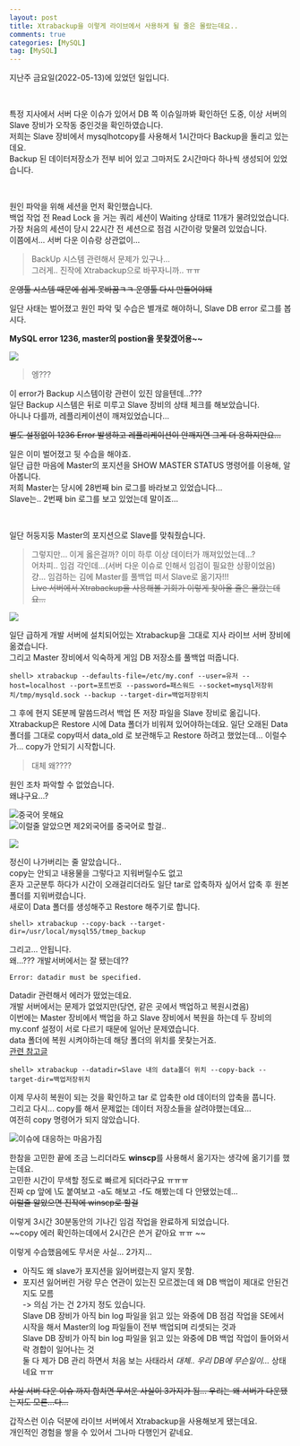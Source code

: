 ```yaml
---
layout: post
title: Xtrabackup을 이렇게 라이브에서 사용하게 될 줄은 몰랐는데요..
comments: true
categories: [MySQL]
tag: [MySQL]
---
```


지난주 금요일(2022-05-13)에 있었던 일입니다.  

<br/>
  
특정 지사에서 서버 다운 이슈가 있어서 DB 쪽 이슈일까봐 확인하던 도중, 이상 서버의 Slave 장비가 오작동 중인것을 확인하였습니다.  
저희는 Slave 장비에서 mysqlhotcopy를 사용해서 1시간마다 Backup을 돌리고 있는데요.  
Backup 된 데이터저장소가 전부 비어 있고 그마저도 2시간마다 하나씩 생성되어 있었습니다.  
  
<br/>

원인 파악을 위해 세션을 먼저 확인했습니다.  
백업 작업 전 Read Lock 을 거는 쿼리 세션이 Waiting 상태로 11개가 물려있었습니다.  
가장 처음의 세션이 당시 22시간 전 세션으로 점검 시간이랑 맞물려 있었습니다.  
이쯤에서... 서버 다운 이슈랑 상관없이...  

> BackUp 시스템 관련해서 문제가 있구나...  
그러게.. 진작에 Xtrabackup으로 바꾸자니까.. ㅠㅠ  

~~운영툴 시스템 때문에 쉽게 못바꿈ㅋㅋ 운영툴 다시 만들어야돼~~  

일단 사태는 벌어졌고 원인 파악 및 수습은 별개로 해야하니, Slave DB error 로그를 봅시다.  

**MySQL error 1236, master의 postion을 못찾겠어용~~**  

![](../images/%EB%95%80%ED%9D%98%EB%A6%AC%EB%8A%94%EB%86%8D%EB%8B%B4%EA%B3%B0.jpg)

> 엥???  

이 error가 Backup 시스템이랑 관련이 있진 않을텐데...???  
일단 Backup 시스템은 뒤로 미루고 Slave 장비의 상태 체크를 해보았습니다.  
아니나 다를까, 레플리케이션이 깨져있었습니다... 

~~별도 설정없이 1236 Error 발생하고 레플리케이션이 안깨지면 그게 더 용하지만요...~~  

일은 이미 벌어졌고 뒷 수습을 해야죠.  
일단 급한 마음에 Master의 포지션을 SHOW MASTER STATUS 명령어를 이용해, 알아봅니다.  
저희 Master는 당시에 28번째 bin 로그를 바라보고 있었습니다...  
Slave는.. 2번째 bin 로그를 보고 있었는데 말이죠...  

<br/>  

일단 허둥지둥 Master의 포지션으로 Slave를 맞춰줬습니다.  

>그렇지만... 이게 옳은걸까? 이미 하루 이상 데이터가 깨져있었는데...?  
어차피.. 임검 각인데...(서버 다운 이슈로 인해서 임검이 필요한 상황이었음)  
걍... 임검하는 김에 Master를 풀백업 떠서 Slave로 옮기자!!!  
~~Live 서버에서 Xtrabackup을 사용해볼 기회가 이렇게 찾아올 줄은 몰랐는데요...~~  

![](../images/%EB%82%98%EB%8A%94%ED%95%A0%EC%88%98%EC%9E%88%EB%8B%A4%EB%86%8D%EB%8B%B4%EA%B3%B0.jpg)  

일단 급하게 개발 서버에 설치되어있는 Xtrabackup을 그대로 지사 라이브 서버 장비에 옮겼습니다.  
그리고 Master 장비에서 익숙하게 게임 DB 저장소를 풀백업 떠줍니다.  

```shell
shell> xtrabackup --defaults-file=/etc/my.conf --user=유저 --host=localhost --port=포트번호 --password=패스워드 --socket=mysql저장위치/tmp/mysqld.sock --backup --target-dir=백업저장위치
```

그 후에 현지 SE분께 말씀드려서 백업 뜬 저장 파일을 Slave 장비로 옮깁니다.  
Xtrabackup은 Restore 시에 Data 폴더가 비워져 있어야하는데요. 
일단 오래된 Data 폴더를 그대로 copy떠서 data_old 로 보관해두고 Restore 하려고 했었는데... 
이럴수가... copy가 안되기 시작합니다. 

>대체 왜????  

원인 조차 파악할 수 없었습니다.  
왜냐구요...?  

![중국어 못해요](../images/cp_error_LI.jpg)  
![이럴줄 알았으면 제2외국어를 중국어로 할걸..](../images/cp_error2_LI.jpg)  

![](../images/%EB%88%88%EB%AC%BC%ED%9D%98%EB%A6%AC%EB%8A%94%EB%86%8D%EB%8B%B4%EA%B3%B0-joke-bear.gif)  

정신이 나가버리는 줄 알았습니다..  
copy는 안되고 내용물을 그렇다고 지워버릴수도 없고  
혼자 고군분투 하다가 시간이 오래걸리더라도 일단 tar로 압축하자 싶어서 압축 후 원본 폴더를 지워버렸습니다.  
새로이 Data 폴더를 생성해주고 Restore 해주기로 합니다.  

```shell
shell> xtrabackup --copy-back --target-dir=/usr/local/mysql55/tmep_backup
```

그리고... 안됩니다.  
왜...??? 개발서버에서는 잘 됐는데??  

```shell
Error: datadir must be specified.
```

Datadir 관련해서 에러가 떴었는데요.  
개발 서버에서는 문제가 없었지만(당연, 같은 곳에서 백업하고 복원시켰음)  
이번에는 Master 장비에서 백업을 하고 Slave 장비에서 복원을 하는데 두 장비의 my.conf 설정이 서로 다르기 때문에 일어난 문제였습니다.  
data 폴더에 복원 시켜야하는데 해당 폴더의 위치를 못찾는거죠.  
[관련 참고글](https://bstar36.tistory.com/342)  

```shell
shell> xtrabackup --datadir=Slave 내의 data폴더 위치 --copy-back --target-dir=백업저장위치
```

이제 무사히 복원이 되는 것을 확인하고 tar 로 압축한 old 데이터의 압축을 풉니다.  
그리고 다시... copy를 해서 문제없는 데이터 저장소들을 살려야했는데요...  
여전히 copy 명령어가 되지 않았습니다.  

![이슈에 대응하는 마음가짐](../images/I_can_do_it.jpg)

한참을 고민한 끝에 조금 느리더라도 **winscp**를 사용해서 옮기자는 생각에 옮기기를 했는데요.  
고민한 시간이 무색할 정도로 빠르게 되더라구요 ㅠㅠㅠ  
진짜 cp 앞에 \도 붙여보고 -a도 해보고 -f도 해봤는데 다 안됐었는데...  
~~이럴줄 알았으면 진작에 winscp로 할걸~~   

이렇게 3시간 30분동안의 기나긴 임검 작업을 완료하게 되었습니다.  
~~copy 에러 확인하는데에서 2시간은 쓴거 같아요 ㅠㅠ ~~  

이렇게 수습했음에도 무서운 사실... 2가지...  
- 아직도 왜 slave가 포지션을 잃어버렸는지 알지 못함.  
- 포지션 잃어버린 거랑 무슨 연관이 있는진 모르겠는데 왜 DB 백업이 제대로 안된건지도 모름  
    -> 의심 가는 건 2가지 정도 있습니다.  
    Slave DB 장비가 아직 bin log 파일을 읽고 있는 와중에 DB 점검 작업을 SE에서 시작을 해서 Master의 log 파일들이 전부 백업되며 리셋되는 것과  
    Slave DB 장비가 아직 bin log 파일을 읽고 있는 와중에 DB 백업 작업이 들어와서 락 경합이 일어나는 것  
    둘 다 제가 DB 관리 하면서 처음 보는 사태라서 *대체.. 우리 DB에 무슨일이...* 상태네요 ㅠㅠ  

~~사실 서버 다운 이슈 까지 합치면 무서운 사실이 3가지가 됨... 우리는 왜 서버가 다운됐는지도 모른...다...~~  

갑작스런 이슈 덕분에 라이브 서버에서 Xtrabackup을 사용해보게 됐는데요.  
개인적인 경험을 쌓을 수 있어서 그나마 다행인거 같네요.  